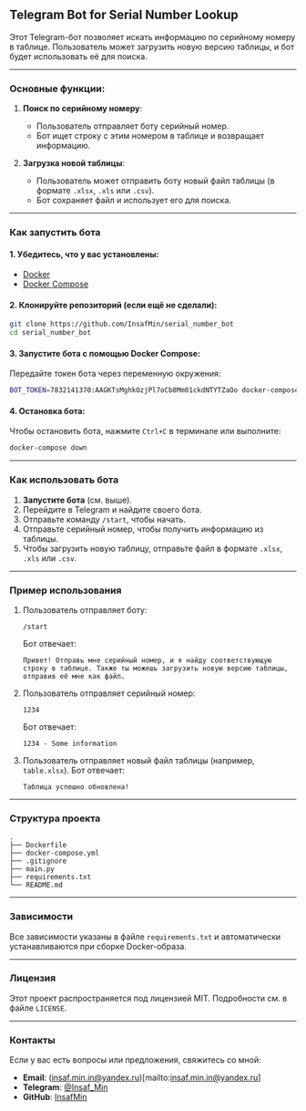 ## Telegram Bot for Serial Number Lookup

Этот Telegram-бот позволяет искать информацию по серийному номеру в таблице. Пользователь может загрузить новую версию таблицы, и бот будет использовать её для поиска.

---

### Основные функции:
1. **Поиск по серийному номеру**:
   - Пользователь отправляет боту серийный номер.
   - Бот ищет строку с этим номером в таблице и возвращает информацию.

2. **Загрузка новой таблицы**:
   - Пользователь может отправить боту новый файл таблицы (в формате `.xlsx`, `.xls` или `.csv`).
   - Бот сохраняет файл и использует его для поиска.

---

### Как запустить бота

#### 1. Убедитесь, что у вас установлены:
- [Docker](https://docs.docker.com/get-docker/)
- [Docker Compose](https://docs.docker.com/compose/install/)

#### 2. Клонируйте репозиторий (если ещё не сделали):
```bash
git clone https://github.com/InsafMin/serial_number_bot
cd serial_number_bot
```

#### 3. Запустите бота с помощью Docker Compose:
Передайте токен бота через переменную окружения:

```bash
BOT_TOKEN=7832141370:AAGKTsMghkOzjPl7oCb8Mm01ckdNTYTZaOo docker-compose up --build
```

#### 4. Остановка бота:
Чтобы остановить бота, нажмите `Ctrl+C` в терминале или выполните:

```bash
docker-compose down
```

---

### Как использовать бота

1. **Запустите бота** (см. выше).
2. Перейдите в Telegram и найдите своего бота.
3. Отправьте команду `/start`, чтобы начать.
4. Отправьте серийный номер, чтобы получить информацию из таблицы.
5. Чтобы загрузить новую таблицу, отправьте файл в формате `.xlsx`, `.xls` или `.csv`.

---

### Пример использования

1. Пользователь отправляет боту:
   ```
   /start
   ```
   Бот отвечает:
   ```
   Привет! Отправь мне серийный номер, и я найду соответствующую строку в таблице. Также ты можешь загрузить новую версию таблицы, отправив её мне как файл.
   ```

2. Пользователь отправляет серийный номер:
   ```
   1234
   ```
   Бот отвечает:
   ```
   1234 - Some information
   ```

3. Пользователь отправляет новый файл таблицы (например, `table.xlsx`).
   Бот отвечает:
   ```
   Таблица успешно обновлена!
   ```

---

### Структура проекта

```
.
├── Dockerfile
├── docker-compose.yml
├── .gitignore
├── main.py
├── requirements.txt
└── README.md

```

---

### Зависимости

Все зависимости указаны в файле `requirements.txt` и автоматически устанавливаются при сборке Docker-образа.

---

### Лицензия

Этот проект распространяется под лицензией MIT. Подробности см. в файле `LICENSE`.

---

### Контакты

Если у вас есть вопросы или предложения, свяжитесь со мной:

- **Email**: (insaf.min.in@yandex.ru)[mailto:insaf.min.in@yandex.ru]
- **Telegram**: [@Insaf_Min](https://t.me/Insaf_Min)
- **GitHub**: [InsafMin](https://github.com/InsafMin)
